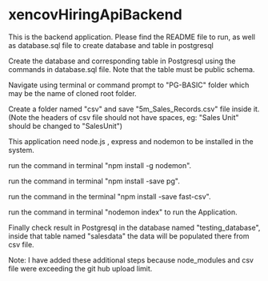 # xencovHiringApiBackend
This is the backend application. Please find the README file to run, as well as database.sql file to create database and table in postgresql

Create the database and corresponding table in Postgresql using the commands in database.sql file. Note that the table must be public schema.

Navigate using terminal or command prompt to "PG-BASIC" folder which may be the name of cloned root folder. 

Create a folder named "csv" and save "5m_Sales_Records.csv" file inside it.(Note the headers of csv file should not have spaces, eg: "Sales Unit" should be changed to "SalesUnit") 

This application need node.js , express and nodemon to be installed in the system.

run the command in terminal "npm install -g nodemon".

run the command in terminal "npm install -save pg".

run the command in the terminal "npm install -save fast-csv".

run the command in terminal "nodemon index" to run the Application.

Finally check result  in Postgresql in the database named "testing_database", inside that table named "salesdata" the data will be populated there from csv file.

Note: I have added these additional steps because node_modules and csv file were exceeding the git hub upload limit.
